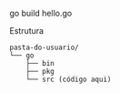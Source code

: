 go build hello.go


Estrutura

```
pasta-do-usuario/
└── go
    ├── bin
    ├── pkg
    └── src (código aqui)
```
